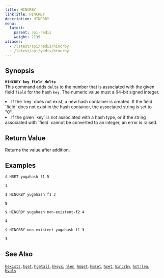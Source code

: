 ```yaml
---
title: HINCRBY
linkTitle: HINCRBY
description: HINCRBY
menu:
  latest:
    parent: api-redis
    weight: 2135
aliases:
  - /latest/api/redis/hincrby
  - /latest/api/yedis/hincrby
---
```


## Synopsis
<b>`HINCRBY key field delta`</b><br>
This command adds `delta` to the number that is associated with the given field `field` for the hash `key`. The numeric value must a 64-bit signed integer.
<li>If the `key` does not exist, a new hash container is created. If the field `field` does not exist in the hash container, the associated string is set to "0".</li>
<li>If the given `key` is not associated with a hash type, or if the string  associated with `field` cannot be converted to an integer, an error is raised.</li>

## Return Value
Returns the value after addition.

## Examples
```{.sh .copy .separator-dollar}
$ HSET yugahash f1 5
```
```sh
1
```
```{.sh .copy .separator-dollar}
$ HINCRBY yugahash f1 3
```
```sh
8
```
```{.sh .copy .separator-dollar}
$ HINCRBY yugahash non-existent-f2 4
```
```sh
4
```
```{.sh .copy .separator-dollar}
$ HINCRBY non-existent-yugahash f1 3
```
```sh
3
```

## See Also
[`hexists`](../hexists/), [`hget`](../hget/), [`hgetall`](../hgetall/), [`hkeys`](../hkeys/), [`hlen`](../hlen/), [`hmget`](../hmget/), [`hmset`](../hmset/), [`hset`](../hset/), [`hincrby`](../hincrby/), [`hstrlen`](../hstrlen/), [`hvals`](../hvals/)
